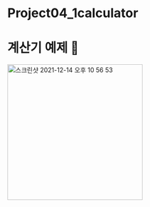 # Project04_1calculator

# 계산기 예제 🧮

<img width="304" alt="스크린샷 2021-12-14 오후 10 56 53" src="https://user-images.githubusercontent.com/88240177/146012152-d7a40bca-33e6-43f9-b148-46a34df06b22.png">

